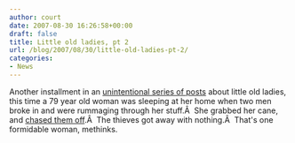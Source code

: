 ```yaml
---
author: court
date: 2007-08-30 16:26:58+00:00
draft: false
title: Little old ladies, pt 2
url: /blog/2007/08/30/little-old-ladies-pt-2/
categories:
- News
---
```


Another installment in an [unintentional series of posts](http://www.vallentyne.com/blog/2007/08/23/a-bad-week-for-little-old-ladies/) about little old ladies, this time a 79 year old woman was sleeping at her home when two men broke in and were rummaging through her stuff.Â  She grabbed her cane, and [chased them off](http://cnews.canoe.ca/CNEWS/WeirdNews/2007/08/29/4455475-cp.html).Â  The thieves got away with nothing.Â  That's one formidable woman, methinks.

